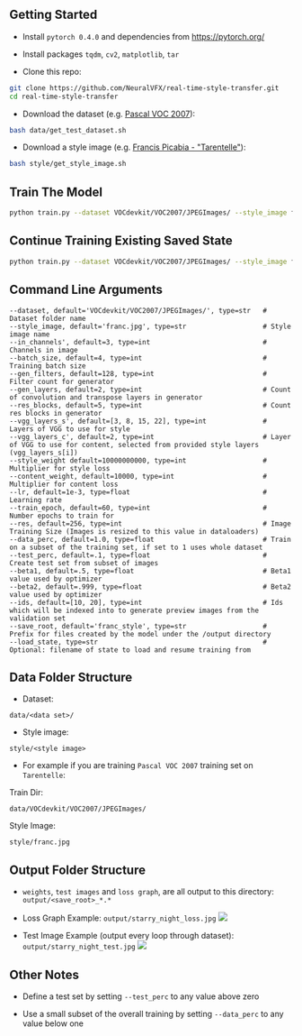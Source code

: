 
## Getting Started
- Install `pytorch 0.4.0` and dependencies from https://pytorch.org/
- Install packages `tqdm`, `cv2`, `matplotlib`, `tar`

- Clone this repo:
```bash
git clone https://github.com/NeuralVFX/real-time-style-transfer.git
cd real-time-style-transfer
```
- Download the dataset (e.g. [Pascal VOC 2007](http://pjreddie.com/media/files/VOCtrainval_06-Nov-2007.tar)):
```bash
bash data/get_test_dataset.sh
```
- Download a style image (e.g. [Francis Picabia - "Tarentelle"](https://en.wikipedia.org/wiki/Abstract_art#/media/File:Francis_Picabia,_1912,_Tarentelle,_oil_on_canvas,_73.6_x_92.1_cm,_Museum_of_Modern_Art,_New_York.jpg)):
```bash
bash style/get_style_image.sh
```

## Train The Model
```bash
python train.py --dataset VOCdevkit/VOC2007/JPEGImages/ --style_image franc.jpg --train_epoch 100  --save_root starry_night
```

## Continue Training Existing Saved State
```bash
python train.py --dataset VOCdevkit/VOC2007/JPEGImages/ --style_image franc.jpg --train_epoch 100  --save_root starry_night  --load_state output/starry_night_3.json
```

## Command Line Arguments
```
--dataset, default='VOCdevkit/VOC2007/JPEGImages/', type=str   # Dataset folder name
--style_image, default='franc.jpg', type=str                   # Style image name
--in_channels', default=3, type=int                            # Channels in image
--batch_size, default=4, type=int                              # Training batch size
--gen_filters, default=128, type=int                           # Filter count for generator
--gen_layers, default=2, type=int                              # Count of convolution and transpose layers in generator
--res_blocks, default=5, type=int                              # Count res blocks in generator
--vgg_layers_s', default=[3, 8, 15, 22], type=int              # Layers of VGG to use for style
--vgg_layers_c', default=2, type=int                           # Layer of VGG to use for content, selected from provided style layers (vgg_layers_s[i])
--style_weight default=10000000000, type=int                   # Multiplier for style loss
--content_weight, default=10000, type=int                      # Multiplier for content loss
--lr, default=1e-3, type=float                                 # Learning rate
--train_epoch, default=60, type=int                            # Number epochs to train for
--res, default=256, type=int                                   # Image Training Size (Images is resized to this value in dataloaders)
--data_perc, default=1.0, type=float                           # Train on a subset of the training set, if set to 1 uses whole dataset
--test_perc, default=.1, type=float                            # Create test set from subset of images
--beta1, default=.5, type=float                                # Beta1 value used by optimizer
--beta2, default=.999, type=float                              # Beta2 value used by optimizer
--ids, default=[10, 20], type=int                              # Ids which will be indexed into to generate preview images from the validation set
--save_root, default='franc_style', type=str                   # Prefix for files created by the model under the /output directory
--load_state, type=str                                         # Optional: filename of state to load and resume training from
```

## Data Folder Structure

- Dataset:

`data/<data set>/`

- Style image:

`style/<style image>`

- For example if you are training `Pascal VOC 2007` training set on `Tarentelle`:

Train Dir:

`data/VOCdevkit/VOC2007/JPEGImages/`

Style Image:

`style/franc.jpg`

## Output Folder Structure

- `weights`, `test images` and `loss graph`, are all output to this directory: `output/<save_root>_*.*`

- Loss Graph Example: `output/starry_night_loss.jpg`
![](output/starry_night_loss.jpg)

- Test Image Example (output every loop through dataset): `output/starry_night_test.jpg`
![](output/starry_night_127_test.jpg)

## Other Notes

- Define a test set by setting `--test_perc` to any value above zero

- Use a small subset of the overall training by setting `--data_perc` to any value below one

